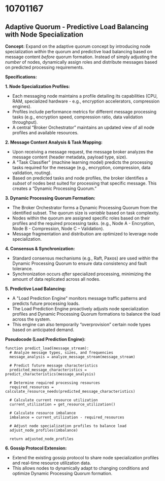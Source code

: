 # 10701167

## Adaptive Quorum - Predictive Load Balancing with Node Specialization

**Concept:** Expand on the adaptive quorum concept by introducing node specialization *within* the quorum and predictive load balancing based on message content *before* quorum formation. Instead of simply adjusting the *number* of nodes, dynamically assign roles and distribute messages based on predicted processing requirements.

**Specifications:**

**1. Node Specialization Profiles:**

*   Each messaging node maintains a profile detailing its capabilities (CPU, RAM, specialized hardware - e.g., encryption accelerators, compression engines).
*   Profiles include performance metrics for different message processing tasks (e.g., encryption speed, compression ratio, data validation throughput).
*   A central “Broker Orchestrator” maintains an updated view of all node profiles and available resources.

**2. Message Content Analysis & Task Mapping:**

*   Upon receiving a message request, the message broker analyzes the message content (header metadata, payload type, size).
*   A "Task Classifier" (machine learning model) predicts the processing tasks required for the message (e.g., encryption, compression, data validation, routing).
*   Based on predicted tasks and node profiles, the broker identifies a *subset* of nodes best suited for processing that specific message.  This creates a “Dynamic Processing Quorum.”

**3. Dynamic Processing Quorum Formation:**

*   The Broker Orchestrator forms a Dynamic Processing Quorum from the identified subset. The quorum size is *variable* based on task complexity.
*   Nodes within the quorum are assigned specific roles based on their profiles and the required processing tasks. (e.g., Node A - Encryption, Node B - Compression, Node C – Validation).
*   Message fragmentation and distribution are optimized to leverage node specialization.

**4. Consensus & Synchronization:**

*   Standard consensus mechanisms (e.g., Raft, Paxos) are used *within* the Dynamic Processing Quorum to ensure data consistency and fault tolerance.
*   Synchronization occurs *after* specialized processing, minimizing the amount of data replicated across all nodes.

**5. Predictive Load Balancing:**

*   A "Load Prediction Engine" monitors message traffic patterns and predicts future processing loads.
*   The Load Prediction Engine proactively adjusts node specialization profiles and Dynamic Processing Quorum formations to balance the load across the system.
*   This engine can also temporarily “overprovision” certain node types based on anticipated demand.

**Pseudocode (Load Prediction Engine):**

```
function predict_load(message_stream):
  # Analyze message types, sizes, and frequencies
  message_analysis = analyze_message_stream(message_stream)

  # Predict future message characteristics
  predicted_message_characteristics = predict_characteristics(message_analysis)

  # Determine required processing resources
  required_resources = calculate_resource_needs(predicted_message_characteristics)

  # Calculate current resource utilization
  current_utilization = get_resource_utilization()

  # Calculate resource imbalance
  imbalance = current_utilization - required_resources

  # Adjust node specialization profiles to balance load
  adjust_node_profiles(imbalance)

  return adjusted_node_profiles
```

**6. Gossip Protocol Extension:**

*   Extend the existing gossip protocol to share node specialization profiles and real-time resource utilization data.
*   This allows nodes to dynamically adapt to changing conditions and optimize Dynamic Processing Quorum formation.